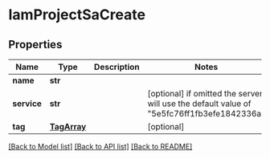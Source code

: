 # IamProjectSaCreate

## Properties
Name | Type | Description | Notes
------------ | ------------- | ------------- | -------------
**name** | **str** |  | 
**service** | **str** |  | [optional]  if omitted the server will use the default value of "5e5fc76ff1fb3efe1842336a"
**tag** | [**TagArray**](TagArray.md) |  | [optional] 

[[Back to Model list]](../README.md#documentation-for-models) [[Back to API list]](../README.md#documentation-for-api-endpoints) [[Back to README]](../README.md)


